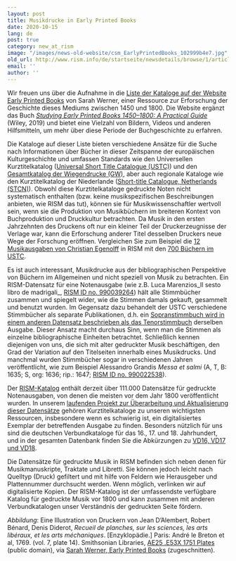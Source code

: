 ```yaml
---
layout: post
title: Musikdrucke in Early Printed Books
date: 2020-10-15
lang: de
post: true
category: new_at_rism
image: "/images/news-old-website/csm_EarlyPrintedBooks_102999b4e7.jpg"
old_url: http://www.rism.info/de/startseite/newsdetails/browse/1/article/64/printed-music-and-early-printed-books.html
email: ''
author: ''
---
```


Wir freuen uns über die Aufnahme in die [Liste der Kataloge auf der Website Early Printed Books](https://www.earlyprintedbooks.com/catalogs/) von Sarah Werner, einer Ressource zur Erforschung der Geschichte dieses Mediums zwischen 1450 und 1800. Die Website ergänzt das Buch _[Studying Early Printed Books 1450–1800:&nbsp;A Practical Guide](https://www.earlyprintedbooks.com/studying-early-printed-books-1450-1800-a-practical-guide/)_ (Wiley, 2019) und bietet eine Vielzahl von Bildern, Videos und anderen Hilfsmitteln, um mehr über diese Periode der Buchgeschichte zu erfahren.   
  
Die Kataloge auf dieser Liste bieten verschiedene Ansätze für die Suche nach Informationen über Bücher in dieser Zeitspanne der europäischen Kulturgeschichte und umfassen Standards wie den Universellen Kurztitelkatalog ([Universal Short Title Catalogue (USTC)](https://www.ustc.ac.uk/)) und den [Gesamtkatalog der Wiegendrucke (GW)](http://www.gesamtkatalogderwiegendrucke.de/GWEN.xhtml), aber auch regionale Kataloge wie den Kurztitelkatalog der Niederlande ([Short-title Catalogue, Netherlands (STCN)](https://www.kb.nl/en/organisation/research-expertise/for-libraries/short-title-catalogue-netherlands-stcn)). Obwohl diese Kurztitelkataloge gedruckte Noten nicht systematisch enthalten (bzw. keine musikspezifischen Beschreibungen anbieten, wie RISM das tut), können sie für Musikwissenschaftler wertvoll sein, wenn sie die Produktion von Musikbüchern im breiteren Kontext von Buchproduktion und Druckkultur betrachten. Da Musik in den ersten Jahrzehnten des Druckens oft nur ein kleiner Teil der Druckerzeugnisse der Verlage war, kann die Erforschung anderer Titel desselben Druckers neue Wege der Forschung eröffnen. Vergleichen Sie zum Beispiel die [12 Musikausgaben von Christian Egenolff](https://opac.rism.info/search?View=rism&q=Christian+Egenolff) in RISM mit den [700 Büchern im USTC](https://www.ustc.ac.uk/results?qo=0,0,1&qp=1&fqPr=Egenolff,%20Christian%20%28I%29).   
  
Es ist auch interessant, Musikdrucke aus der bibliographischen Perspektive von Büchern im Allgemeinen und nicht speziell von Musik zu betrachten. Ein RISM-Datensatz für eine Notenausgabe (wie z.B. Luca Marenzios_Il sesto libro de madrigali_, [RISM ID no. 990039264](https://opac.rism.info/search?id=990039264&View=rism)) hält alle Stimmbücher zusammen und spiegelt wider, wie die Stimmen damals gekauft, gesammelt und benutzt wurden. Im Gegensatz dazu behandelt der USTC verschiedene Stimmbücher als separate Publikationen, d.h. ein [Sopranstimmbuch wird in einem anderen Datensatz beschrieben als das Tenorstimmbuch](https://www.ustc.ac.uk/results?qa=0,8,27,AND&qb=0,0,Il%20sesto%20libro%20de%20madrigali%20a%20sei%20voci,AND&qc=0,0,1610,AND&qo=0,0,1&qp=1&qso=11) derselben Ausgabe. Dieser Ansatz macht durchaus Sinn, wenn man die Stimmen als einzelne bibliographische Einheiten betrachtet. Schließlich kennen diejenigen von uns, die sich mit alter gedruckter Musik beschäftigen, den Grad der Variation auf den Titelseiten innerhalb eines Musikdrucks. Und manchmal wurden Stimmbücher sogar in verschiedenen Jahren veröffentlicht, wie zum Beispiel Alessandro Grandis _Messa et salmi_ (A, T, B: 1635; S, org: 1636; rip.: 1647; [RISM ID no. 990022538](https://opac.rism.info/search?id=990022538&View=rism)).   
  
Der [RISM-Katalog](https://opac.rism.info/index.php?id=4) enthält derzeit über 111.000 Datensätze für gedruckte Notenausgaben, von denen die meisten vor dem Jahr 1800 veröffentlicht wurden. In unserem [laufenden Projekt zur Überarbeitung und Aktualisierung dieser Datensätze](/self_representation/2020/07/02/revising-records-for-post1600-printed-anthologies.html) gehören Kurztitelkataloge zu unseren wichtigsten Ressourcen, insbesondere wenn es schwierig ist, ein digitalisiertes Exemplar der betreffenden Ausgabe zu finden. Besonders nützlich für uns sind die deutschen Verbundkataloge für das 16., 17. und 18. Jahrhundert, und in der gesamten Datenbank finden Sie die Abkürzungen zu [VD16, VD17 und VD18](https://opac.rism.info/metaopac/perma.do?v=rism&q=-1%3d%22lit41001135%22).   
  
Die Datensätze für gedruckte Musik in RISM befinden sich neben denen für Musikmanuskripte, Traktate und Libretti. Sie können jedoch leicht nach Quelltyp (Druck) gefiltert und mit hilfe von Feldern wie Herausgeber und Plattennummer durchsucht werden. Wenn möglich, verlinken wir auf digitalisierte Kopien. Der RISM-Katalog ist der umfassendste verfügbare Katalog für gedruckte Musik vor 1800 und kann zusammen mit anderen Verbundkatalogen unser Verständnis der gedruckten Seite fördern.  
  
  
_Abbildung_: Eine Illustration von Druckern von Jean D’Alembert, Robert Bénard, Denis Diderot, _Recueil de planches, sur les sciences, les arts libéraux, et les arts méchaniques_. [Enzyklopädie.] Paris: André le Breton et al, 1769. (vol. 7, plate 14). Smithsonian Libraries, [AE25 .E53X 1751 Plates](https://archive.org/details/RecueildeplanchVIIDide/page/n73) (public domain), via [Sarah Werner, Early Printed Books](https://www.earlyprintedbooks.com/encyclopedie_plates_1769_7-14/) (zugeschnitten).&nbsp;

&nbsp;

&nbsp;